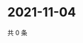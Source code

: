 # 2021-11-04

共 0 条

<!-- BEGIN WEIBO -->
<!-- 最后更新时间 Thu Nov 04 2021 16:00:37 GMT+0800 (China Standard Time) -->

<!-- END WEIBO -->
